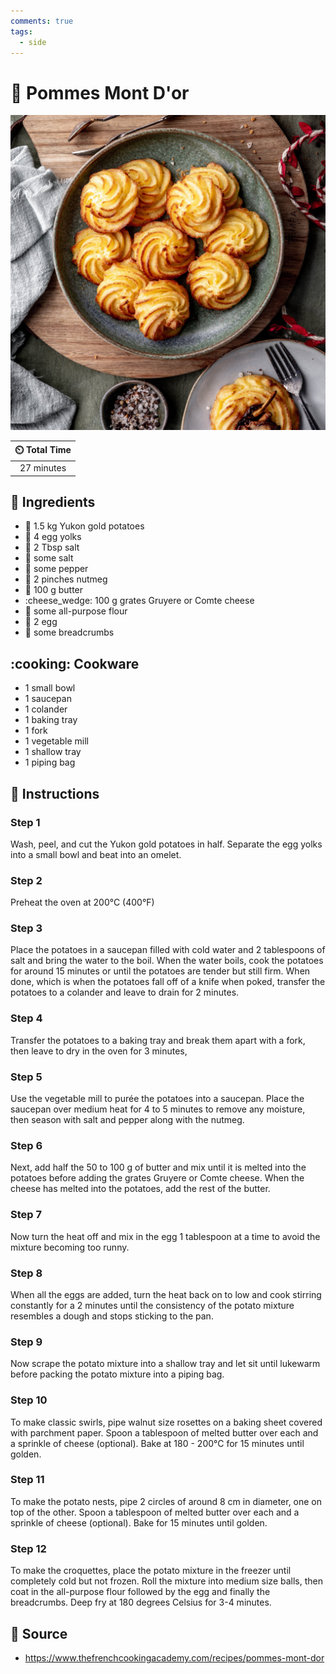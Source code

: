 ```yaml
---
comments: true
tags:
  - side
---
```

# :potato: Pommes Mont D'or

![Pommes Mont D'or](../assets/images/pommes-mont-d'or.jpg)

| :timer_clock: Total Time |
|:-----------------------: |
| 27 minutes |

## :salt: Ingredients

- :potato: 1.5 kg Yukon gold potatoes
- :egg: 4 egg yolks
- :salt: 2 Tbsp salt
- :salt: some salt
- :salt: some pepper
- :chestnut: 2 pinches nutmeg
- :butter: 100 g butter
- :cheese_wedge: 100 g grates Gruyere or Comte cheese
- :ear_of_rice: some all-purpose flour
- :egg: 2 egg
- :bread: some breadcrumbs

## :cooking: Cookware

- 1 small bowl
- 1 saucepan
- 1 colander
- 1 baking tray
- 1 fork
- 1 vegetable mill
- 1 shallow tray
- 1 piping bag

## :pencil: Instructions

### Step 1

Wash, peel, and cut the Yukon gold potatoes in half. Separate the egg yolks into a small bowl and beat into an omelet.

### Step 2

Preheat the oven at 200°C (400°F)

### Step 3

Place the potatoes in a saucepan filled with cold water and 2 tablespoons of salt and bring the water to the boil. When
the water boils, cook the potatoes for around 15 minutes or until the potatoes are tender but still firm. When done,
which is when the potatoes fall off of a knife when poked, transfer the potatoes to a colander and leave to drain for 2
minutes.

### Step 4

Transfer the potatoes to a baking tray and break them apart with a fork, then leave to dry in the oven for 3 minutes,

### Step 5

Use the vegetable mill to purée the potatoes into a saucepan. Place the saucepan over medium heat for 4 to 5 minutes to
remove any moisture, then season with salt and pepper along with the nutmeg.

### Step 6

Next, add half the 50 to 100 g of butter and mix until it is melted into the potatoes before adding the grates Gruyere
or Comte cheese. When the cheese has melted into the potatoes, add the rest of the butter.

### Step 7

Now turn the heat off and mix in the egg 1 tablespoon at a time to avoid the mixture becoming too runny.

### Step 8

When all the eggs are added, turn the heat back on to low and cook stirring constantly for a 2 minutes until the
consistency of the potato mixture resembles a dough and stops sticking to the pan.

### Step 9

Now scrape the potato mixture into a shallow tray and let sit until lukewarm before packing the potato mixture into a
piping bag.

### Step 10

To make classic swirls, pipe walnut size rosettes on a baking sheet covered with parchment paper. Spoon a tablespoon of
melted butter over each and a sprinkle of cheese (optional). Bake at 180 - 200°C  for 15 minutes until golden.

### Step 11

To make the potato nests, pipe 2 circles of around 8 cm in diameter, one on top of the other. Spoon a tablespoon of
melted butter over each and a sprinkle of cheese (optional). Bake for 15 minutes until golden.

### Step 12

To make the croquettes, place the potato mixture in the freezer until completely cold but not frozen. Roll the mixture
into medium size balls, then coat in the all-purpose flour followed by the egg and finally the breadcrumbs. Deep fry at
180 degrees Celsius for 3-4 minutes.

## :link: Source

- <https://www.thefrenchcookingacademy.com/recipes/pommes-mont-dor>
